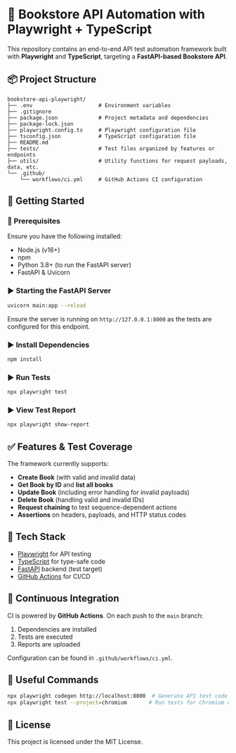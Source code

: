 
# 📘 Bookstore API Automation with Playwright + TypeScript

This repository contains an end-to-end API test automation framework built with **Playwright** and **TypeScript**, targeting a **FastAPI-based Bookstore API**.

## 📦 Project Structure

```
bookstore-api-playwright/
├── .env                     # Environment variables
├── .gitignore
├── package.json             # Project metadata and dependencies
├── package-lock.json
├── playwright.config.ts     # Playwright configuration file
├── tsconfig.json            # TypeScript configuration file
├── README.md
├── tests/                   # Test files organized by features or endpoints
├── utils/                   # Utility functions for request payloads, data, etc.
└── .github/
    └── workflows/ci.yml     # GitHub Actions CI configuration
```

## 🚀 Getting Started

### 📁 Prerequisites

Ensure you have the following installed:

- Node.js (v16+)
- npm
- Python 3.8+ (to run the FastAPI server)
- FastAPI & Uvicorn

### ▶️ Starting the FastAPI Server

```bash
uvicorn main:app --reload
```

Ensure the server is running on `http://127.0.0.1:8000` as the tests are configured for this endpoint.

### ▶️ Install Dependencies

```bash
npm install
```

### ▶️ Run Tests

```bash
npx playwright test
```

### ▶️ View Test Report

```bash
npx playwright show-report
```

## ✅ Features & Test Coverage

The framework currently supports:

- **Create Book** (with valid and invalid data)
- **Get Book by ID** and **list all books**
- **Update Book** (including error handling for invalid payloads)
- **Delete Book** (handling valid and invalid IDs)
- **Request chaining** to test sequence-dependent actions
- **Assertions** on headers, payloads, and HTTP status codes

## 🧪 Tech Stack

- [Playwright](https://playwright.dev/) for API testing
- [TypeScript](https://www.typescriptlang.org/) for type-safe code
- [FastAPI](https://fastapi.tiangolo.com/) backend (test target)
- [GitHub Actions](https://docs.github.com/en/actions) for CI/CD

## 🔁 Continuous Integration

CI is powered by **GitHub Actions**. On each push to the `main` branch:

1. Dependencies are installed
2. Tests are executed
3. Reports are uploaded

Configuration can be found in `.github/workflows/ci.yml`.

## 📂 Useful Commands

```bash
npx playwright codegen http://localhost:8000  # Generate API test code interactively
npx playwright test --project=chromium       # Run tests for Chromium only
```

## 📄 License

This project is licensed under the MIT License.
